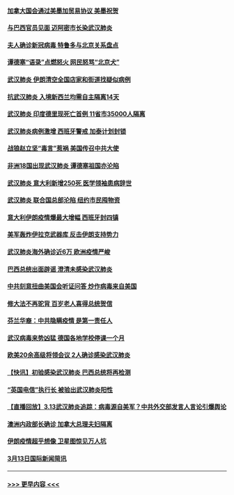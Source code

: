 #### [加拿大国会通过美墨加贸易协议  美墨祝贺](../pages/prog202/a102799636.md?t=03142331) 
#### [与巴西官员见面 迈阿密市长染武汉肺炎](../pages/prog202/a102799484.md?t=03142331) 
#### [夫人确诊新冠病毒 特鲁多与北京关系盘点](../pages/prog202/a102799474.md?t=03142331) 
#### [谭德塞“语录”点燃怒火 网民怒骂“北京犬”](../pages/prog202/a102799480.md?t=03142331) 
#### [武汉肺炎 伊朗清空全国店家和街道找疑似病例](../pages/prog202/a102799451.md?t=03142331) 
#### [抗武汉肺炎 入境新西兰均需自主隔离14天](../pages/prog202/a102799406.md?t=03142331) 
#### [武汉肺炎 印度德里现死亡首例 11省市35000人隔离](../pages/prog202/a102799379.md?t=03142331) 
#### [武汉肺炎病例激增 西班牙警戒 加泰计划封锁](../pages/prog202/a102799338.md?t=03142331) 
#### [战狼赵立坚“毒言”惹祸 美国传召中共大使](../pages/prog202/a102799314.md?t=03142331) 
#### [非洲18国出现武汉肺炎 谭德塞祖国亦沦陷](../pages/prog202/a102799302.md?t=03142331) 
#### [武汉肺炎 意大利新增250死 医学领袖患病辞世](../pages/prog202/a102799253.md?t=03142331) 
#### [武汉肺炎 联合国总部沦陷 纽约市民囤物资](../pages/prog202/a102799239.md?t=03142331) 
#### [意大利伊朗疫情爆最大增幅 西班牙封四镇](../pages/prog202/a102798969.md?t=03142331) 
#### [美军轰炸伊拉克武器库 反击伊朗支持势力](../pages/prog202/a102799127.md?t=03142331) 
#### [武汉肺炎海外确诊近6万 欧洲疫情严峻](../pages/prog202/a102799147.md?t=03142331) 
#### [巴西总统出面辟谣  澄清未感染武汉肺炎](../pages/prog202/a102799066.md?t=03142331) 
#### [中共刻意扭曲美国会听证问答 炒作病毒来自美国](../pages/prog202/a102799022.md?t=03142331) 
#### [修大法不再驼背 百岁老人喜得总统贺信](../pages/prog202/a102799026.md?t=03142331) 
#### [芬兰华裔：中共隐瞒疫情 是第一责任人](../pages/prog202/a102798951.md?t=03142331) 
#### [武汉病毒来势凶猛 德国各地学校停课一个月](../pages/prog202/a102798978.md?t=03142331) 
#### [欧美20余高级将领会议 2人确诊感染武汉肺炎](../pages/prog202/a102798930.md?t=03142331) 
#### [【快讯】初验感染武汉肺炎 巴西总统将再检测](../pages/prog202/a102798917.md?t=03142331) 
#### [“英国电信”执行长 被验出武汉肺炎阳性](../pages/prog202/a102798904.md?t=03142331) 
#### [【直播回放】3.13武汉肺炎追踪：病毒源自美军？中共外交部发言人言论引爆舆论](../pages/prog202/a102798842.md?t=03142331) 
#### [澳洲内政部长确诊 加拿大总理夫妇隔离](../pages/prog202/a102798781.md?t=03142331) 
#### [伊朗疫情超乎想像 卫星图惊见万人坑](../pages/prog202/a102798711.md?t=03142331) 
#### [3月13日国际新闻简讯](../pages/prog202/a102798719.md?t=03142331) 

----
#### [ >>> 更早内容 <<< ](../indexes/prog202-earlier.md)
